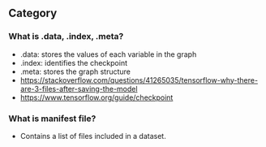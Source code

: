 ## Category

### What is .data, .index, .meta?
- .data: stores the values of each variable in the graph
- .index: identifies the checkpoint
- .meta: stores the graph structure
- https://stackoverflow.com/questions/41265035/tensorflow-why-there-are-3-files-after-saving-the-model
- https://www.tensorflow.org/guide/checkpoint

### What is manifest file?
- Contains a list of files included in a dataset.
